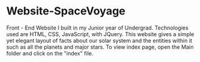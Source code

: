 # Website-SpaceVoyage
Front - End Website I built in my Junior year of Undergrad. Technologies used are HTML, CSS, JavaScript, with JQuery. This website gives a simple yet elegant layout of facts about our solar system and the entities within it such as all the planets and major stars.
To view index page, open the Main folder and click on the "index" file.
